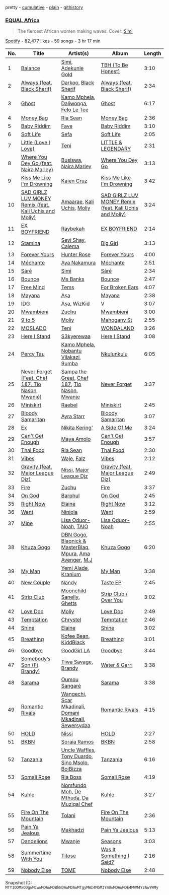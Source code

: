 pretty - [cumulative](/playlists/cumulative/37i9dQZF1DX35vibahyjHG.md) - [plain](/playlists/plain/37i9dQZF1DX35vibahyjHG) - [githistory](https://github.githistory.xyz/mackorone/spotify-playlist-archive/blob/main/playlists/plain/37i9dQZF1DX35vibahyjHG)

### [EQUAL Africa](https://open.spotify.com/playlist/37i9dQZF1DX35vibahyjHG)

> The fiercest African women making waves\. Cover: <a href="https://open.spotify.com/artist/4Ns55iOSe1Im2WU2e1Eym0?si=wv3\-m5s\-TXS6zXBvn8C4zw"> Simi</a>

[Spotify](https://open.spotify.com/user/spotify) - 82,477 likes - 59 songs - 3 hr 17 min

| No. | Title | Artist(s) | Album | Length |
|---|---|---|---|---|
| 1 | [Balance](https://open.spotify.com/track/2GWkmTjlEtBN6n6POjqLWP) | [Simi](https://open.spotify.com/artist/4Ns55iOSe1Im2WU2e1Eym0), [Adekunle Gold](https://open.spotify.com/artist/2IK173RXLiCSQ8fhDlAb3s) | [TBH \(To Be Honest\)](https://open.spotify.com/album/3ok45X5OZt6s9PkZljnT5r) | 3:10 |
| 2 | [Always \(feat\. Black Sherif\)](https://open.spotify.com/track/2koM4vqlpUzeRbNkjsDBwF) | [Darkoo](https://open.spotify.com/artist/4QSTyDpxsKmv3UfavVUImR), [Black Sherif](https://open.spotify.com/artist/2LiqbH7OhqP0yuaG8VL1wJ) | [Always \(feat\. Black Sherif\)](https://open.spotify.com/album/0ZYjSOqqH5cw3rxkIjIeKH) | 2:34 |
| 3 | [Ghost](https://open.spotify.com/track/1HNDRSH8IPUc58fXrKHpP6) | [Kamo Mphela](https://open.spotify.com/artist/788jOE9HMUy9heDK8EIkon), [Daliwonga](https://open.spotify.com/artist/0oW137oXCLwA5b4uYRxvIn), [Felo Le Tee](https://open.spotify.com/artist/6k8odn7NzzTT4K3NBNtsfV) | [Ghost](https://open.spotify.com/album/1cuzlgF3KQzQOMiuWfNYox) | 6:17 |
| 4 | [Money Bag](https://open.spotify.com/track/7zNxJelOT54ax0bLw21qDJ) | [Ria Sean](https://open.spotify.com/artist/41fhfR098MSw8CTCFcr1od) | [Money Bag](https://open.spotify.com/album/1DljXwHBRFBGAnKqJKOt3D) | 2:36 |
| 5 | [Baby Riddim](https://open.spotify.com/track/77eZIuMTB9HrQ86L4ljqEX) | [Fave](https://open.spotify.com/artist/4wAqlYtTaaHELEgyCh9KjG) | [Baby Riddim](https://open.spotify.com/album/6dCmbmHyfCQpmJGZW9Am3b) | 3:10 |
| 6 | [Soft Life](https://open.spotify.com/track/2NQnm0p9AFiiihmGokssSN) | [Sefa](https://open.spotify.com/artist/5yT8WK3cattPDWL3pzu8AI) | [Soft Life](https://open.spotify.com/album/4A2JD3hw0NqoqIMe0q0Dbj) | 2:05 |
| 7 | [Little \(Love I Love\)](https://open.spotify.com/track/6GUMUz1H9nIxo1UiEXYQS0) | [Teni](https://open.spotify.com/artist/3ukrG1BmfEiuo0KDj8YTTS) | [LITTLE & LEGENDARY](https://open.spotify.com/album/4oHJ6JejDytkQ5b9GUSohI) | 2:31 |
| 8 | [Where You Dey Go \(feat\. Naira Marley\)](https://open.spotify.com/track/0Dxn6EaJKcjQuLg8gzviIH) | [Busiswa](https://open.spotify.com/artist/3RThWxnHbyN5Hvkr66eYj7), [Naira Marley](https://open.spotify.com/artist/5DfaMudUwkoz6TAPYifqkJ) | [Where You Dey Go](https://open.spotify.com/album/29cX6p9D3Aw6GRbsoeOldR) | 3:13 |
| 9 | [Kiss Me Like I'm Drowning](https://open.spotify.com/track/73TbW1t3SnlbFGTX12ISrx) | [Kaien Cruz](https://open.spotify.com/artist/6iyDjhh4mDePK6LPSwlLGE) | [Kiss Me Like I'm Drowning](https://open.spotify.com/album/31CUujJDdh2LSbFcyKA93w) | 3:42 |
| 10 | [SAD GIRLZ LUV MONEY Remix \(feat\. Kali Uchis and Moliy\)](https://open.spotify.com/track/15HMh4yxdf4wyxSZSlOgGZ) | [Amaarae](https://open.spotify.com/artist/21UPYSRWFKwtqvSAnFnSvS), [Kali Uchis](https://open.spotify.com/artist/1U1el3k54VvEUzo3ybLPlM), [Moliy](https://open.spotify.com/artist/2hVWBpjLW4Q7fboYz2pVYK) | [SAD GIRLZ LUV MONEY Remix \(feat\. Kali Uchis and Moliy\)](https://open.spotify.com/album/4lYcrnwCwPmh63E03VyAv2) | 3:24 |
| 11 | [EX BOYFRIEND](https://open.spotify.com/track/3pcITc6cPAvj5JtOnXiB1X) | [Raybekah](https://open.spotify.com/artist/0SwPkNmxB2YGHWVJMI8kpW) | [EX BOYFRIEND](https://open.spotify.com/album/1OVZQ2AGHb6fQM0CFAviQq) | 2:14 |
| 12 | [Stamina](https://open.spotify.com/track/6ZAkfazhYBFqvK4DtjPEdG) | [Seyi Shay](https://open.spotify.com/artist/0WgwOS7j1CB5tIRa4QM50K), [Calema](https://open.spotify.com/artist/6PIIKavZx20FlVKyIvb4Um) | [Big Girl](https://open.spotify.com/album/4xNgVlvmGjoNZNjKUDEs90) | 3:13 |
| 13 | [Forever Yours](https://open.spotify.com/track/1JhdsJnSPVmzjilbLympm7) | [Hunter Rose](https://open.spotify.com/artist/2G6bNldbTZU1viUkX5Myuq) | [Forever Yours](https://open.spotify.com/album/5LlImAZTpN0uC56a2pI5jt) | 4:00 |
| 14 | [Méchante](https://open.spotify.com/track/5k5duWxo5HqhetBe6ucgZJ) | [Aya Nakamura](https://open.spotify.com/artist/7IlRNXHjoOCgEAWN5qYksg) | [Méchante](https://open.spotify.com/album/1k6MS0e5EMEkCDZ88fiLQ5) | 2:51 |
| 15 | [Sáré](https://open.spotify.com/track/6N0nSZAOuzYLLrzmma6KU1) | [Simi](https://open.spotify.com/artist/4Ns55iOSe1Im2WU2e1Eym0) | [Sáré](https://open.spotify.com/album/6XmhnmsNFYRxGZK5pcj9az) | 2:34 |
| 16 | [Bounce](https://open.spotify.com/track/02FFVT1DXOxvAiKYQ0EWob) | [Ms Banks](https://open.spotify.com/artist/4imxqng3RrOBmykL2DhIJC) | [Bounce](https://open.spotify.com/album/2N4OkjYnMQ5zfY8QiulKmm) | 2:47 |
| 17 | [Free Mind](https://open.spotify.com/track/2mzM4Y0Rnx2BDZqRnhQ5Q6) | [Tems](https://open.spotify.com/artist/687cZJR45JO7jhk1LHIbgq) | [For Broken Ears](https://open.spotify.com/album/2sU8ByeYc5BOBFNDr58CGV) | 4:07 |
| 18 | [Mayana](https://open.spotify.com/track/0SVGaPNKJYl3JtVoScM7tF) | [Aṣa](https://open.spotify.com/artist/0upXUo04k4k8bGVSkmgrSc) | [Mayana](https://open.spotify.com/album/3ZW36cj6b0bNOrcICqqsek) | 2:38 |
| 19 | [IDG](https://open.spotify.com/track/3k9Y1OBtIdPQNqbKILvJcD) | [Aṣa](https://open.spotify.com/artist/0upXUo04k4k8bGVSkmgrSc), [WizKid](https://open.spotify.com/artist/3tVQdUvClmAT7URs9V3rsp) | [V](https://open.spotify.com/album/5rvJ4cyNUU0jI9DF3r596d) | 3:07 |
| 20 | [Mwambieni](https://open.spotify.com/track/0RHpqRNqC51Jb3BFvRjhB9) | [Zuchu](https://open.spotify.com/artist/6LzSS8yBk2YQpAvQxzOu0M) | [Mwambieni](https://open.spotify.com/album/5KWJSzOB7rysi3VT90lTAJ) | 3:00 |
| 21 | [9 to 5](https://open.spotify.com/track/72BaHgyd5Zfp1NfDNbkgKp) | [Moliy](https://open.spotify.com/artist/2hVWBpjLW4Q7fboYz2pVYK) | [Mahogany St](https://open.spotify.com/album/6abagto1R8w0tTgUCnDY2d) | 2:55 |
| 22 | [MOSLADO](https://open.spotify.com/track/3n8cVzL2mibNoBC6aR5lo0) | [Teni](https://open.spotify.com/artist/3ukrG1BmfEiuo0KDj8YTTS) | [WONDALAND](https://open.spotify.com/album/2a4aRlgreoL2pMyh0fLczw) | 3:26 |
| 23 | [Here I Stand](https://open.spotify.com/track/6p5SGpqNHHX9r2RcSpGax4) | [S3kyerewaa](https://open.spotify.com/artist/11hUTgOvMopsRpP3JzXsub) | [Here I Stand](https://open.spotify.com/album/0SMjKGc2Hq9NpmmZK3aqaR) | 3:08 |
| 24 | [Percy Tau](https://open.spotify.com/track/1xspOMs469p7NKQJVHlj24) | [Kamo Mphela](https://open.spotify.com/artist/788jOE9HMUy9heDK8EIkon), [Nobantu Vilakazi](https://open.spotify.com/artist/3qo2q05gFa09MXrEZltr7q), [9umba](https://open.spotify.com/artist/1roTzbKGDx7ZFBA5oibNPW) | [Nkulunkulu](https://open.spotify.com/album/0xPBBVmKorl1Cc2HuasuOX) | 6:05 |
| 25 | [Never Forget \[Feat\. Chef 187, Tio Nason, Mwanjé\]](https://open.spotify.com/track/4pBr2SjDVIxfGkUwvOJLx7) | [Sampa the Great](https://open.spotify.com/artist/7fw0E8WHdG3r9SuPBcGmWk), [Chef 187](https://open.spotify.com/artist/26fSO7cYQ1Txtb8xNi8byv), [Tio Nason](https://open.spotify.com/artist/44vOrGC9wQuBCQIeBUNc1O), [Mwanje](https://open.spotify.com/artist/3BM1y5iZJFNwGFZC8ivubP) | [Never Forget](https://open.spotify.com/album/1TGT83DEhv2ovTITDUQA2q) | 3:37 |
| 26 | [Miniskirt](https://open.spotify.com/track/5W2JnzMTTGEIpXDzP0EcPe) | [Raebel](https://open.spotify.com/artist/0KI1FiHaIOzeP9UFB8l6LO) | [Miniskirt](https://open.spotify.com/album/5BzGiOWRTSHoSseuc4yWxs) | 2:45 |
| 27 | [Bloody Samaritan](https://open.spotify.com/track/3Keas2doqXf1veo2DOOIdz) | [Ayra Starr](https://open.spotify.com/artist/3ZpEKRjHaHANcpk10u6Ntq) | [Bloody Samaritan](https://open.spotify.com/album/6yVmMVK9QFBPECEAft4mOd) | 3:07 |
| 28 | [Ex](https://open.spotify.com/track/352jbBYOtwkzJEMC2KkuiG) | [Nikita Kering'](https://open.spotify.com/artist/1yQKzWOHXJQSEnOXrHDl4X) | [A Side Of Me](https://open.spotify.com/album/6A66i8kXtfeQqrFpRyW7Em) | 3:24 |
| 29 | [Can't Get Enough](https://open.spotify.com/track/553jHYX9KWMe4ww9XnQSb9) | [Maya Amolo](https://open.spotify.com/artist/6e6TdjEmxMCM5CFNrEfX3H) | [Can't Get Enough](https://open.spotify.com/album/7EHk9suPUmKdravDqbzrb2) | 3:57 |
| 30 | [Thai Food](https://open.spotify.com/track/54j7Q5sw9AJurAYxwt8NOY) | [Ria Sean](https://open.spotify.com/artist/41fhfR098MSw8CTCFcr1od) | [Thai Food](https://open.spotify.com/album/4y56ZGOS7wWUyM6c7hotVQ) | 2:30 |
| 31 | [Vibes](https://open.spotify.com/track/6O6rb1Zj4x594G0OVLZjRt) | [Waje](https://open.spotify.com/artist/6RaKdMfhnMdLFXvsWSZaa0), [Falz](https://open.spotify.com/artist/2s187JqHC9kipPLBLWXubl) | [Vibes](https://open.spotify.com/album/5FA2nkQBedON88y0XglFho) | 2:12 |
| 32 | [Gravity \(feat\. Major League Djz\)](https://open.spotify.com/track/61r4WIfTWHZXV9G6MwZxJJ) | [Nissi](https://open.spotify.com/artist/4586oPyU8t6d4hGb1BPFTU), [Major League Djz](https://open.spotify.com/artist/0N3AcLTAS3vcx93PxN2Agb) | [Gravity \(feat\. Major League Djz\)](https://open.spotify.com/album/000nYm9Tv0i59bILRq22l4) | 2:49 |
| 33 | [Fire](https://open.spotify.com/track/1LFM0KBmoe13qfMQZucsPk) | [Zuchu](https://open.spotify.com/artist/6LzSS8yBk2YQpAvQxzOu0M) | [Fire](https://open.spotify.com/album/77exuH6Dzo7RMFxtFxNLhQ) | 3:37 |
| 34 | [On God](https://open.spotify.com/track/4LcMzEqszSHHcRi1D3zE5Z) | [Barphul](https://open.spotify.com/artist/2PJRwhc7uIqqXIhyf7KGwJ) | [On God](https://open.spotify.com/album/6n1CbeRlcIa58R0BNSQ0W6) | 2:45 |
| 35 | [Right Now](https://open.spotify.com/track/75iErUVF1heXnj5CB1gaju) | [Elaine](https://open.spotify.com/artist/5ZkuGe2wkDbeL8JmmhvMOx) | [Right Now](https://open.spotify.com/album/3Lk51jNfQewZIGuTvvE8uk) | 3:12 |
| 36 | [Want](https://open.spotify.com/track/6vcL12JWIzSjpxxqFPmh9L) | [Niniola](https://open.spotify.com/artist/5MEHQvTW53C0ccsuxdZobQ) | [Want](https://open.spotify.com/album/46ZtJ3n0Z1Ux2BhcaGqfKQ) | 2:59 |
| 37 | [Mine](https://open.spotify.com/track/1nzmbzGyRa3X8n3s0AAubj) | [Lisa Oduor\-Noah](https://open.spotify.com/artist/2lzhfTv334wDq7W7tFyJHa), [TAIO](https://open.spotify.com/artist/6WuZ1saWkFrczv6G1inkOp) | [Lisa Oduor\-Noah](https://open.spotify.com/album/01OpRABjuFQgRtj4DdT55m) | 2:55 |
| 38 | [Khuza Gogo](https://open.spotify.com/track/7zJYbquljYLkTShkGhiBTX) | [DBN Gogo](https://open.spotify.com/artist/3Oa0mJQWQrUOqJ8fcLuu7l), [Blaqnick & MasterBlaq](https://open.spotify.com/artist/19qLtUQKu1KK3UrQtIoVXF), [Mpura](https://open.spotify.com/artist/14MDqT8L01RPVlJc0BqLLA), [Ama Avenger](https://open.spotify.com/artist/0WY9mEje7cFCoFiEM61QxK), [M.J](https://open.spotify.com/artist/7bbakrxOYa3yL8DDzjU98P) | [Khuza Gogo](https://open.spotify.com/album/0MsgO41XUWYMHJmByMOUxr) | 6:20 |
| 39 | [My Man](https://open.spotify.com/track/6VaZy3CmYDMafPC6myZDeZ) | [Yemi Alade](https://open.spotify.com/artist/7fKO99ryLDo8VocdtVvwZW), [Kranium](https://open.spotify.com/artist/1LKo6ZA3RNvKtLa6zDu32S) | [My Man](https://open.spotify.com/album/2P0BnbvscGJpuGBlCUEIUA) | 3:38 |
| 40 | [New Couple](https://open.spotify.com/track/6NChxvMJDAVr9Ze4pNQTNv) | [Nandy](https://open.spotify.com/artist/2YfO4GV7JrFSXyfEoa5id3) | [Taste EP](https://open.spotify.com/album/426BOK5jx01hEploQorAb7) | 2:45 |
| 41 | [Strip Club](https://open.spotify.com/track/6RoCWJW5MqFUiofRyWsbj9) | [Moonchild Sanelly](https://open.spotify.com/artist/6aDX1jzNVAI9enlQzW0Pgw), [Ghetts](https://open.spotify.com/artist/7zJL978NtANOysfGY21ty6) | [Strip Club / Over You](https://open.spotify.com/album/3xmtrrprZW5gWE0vv4QUXu) | 3:02 |
| 42 | [Love Doc](https://open.spotify.com/track/6RnMF1g7s7t8F9ogP8VxJJ) | [Moliy](https://open.spotify.com/artist/2hVWBpjLW4Q7fboYz2pVYK) | [Love Doc](https://open.spotify.com/album/2ExFWORr6WXAdvmDf0dzGD) | 2:49 |
| 43 | [Temptation](https://open.spotify.com/track/1DxQFCBRYmnL9P2SJfHCml) | [Chrystel](https://open.spotify.com/artist/256du56ykQ0aoQBdKFCDH0) | [Temptation](https://open.spotify.com/album/7lkc6V0wruV3n2VO8nL71D) | 2:46 |
| 44 | [Shine](https://open.spotify.com/track/06TDTjD7efqsLwhXKv0bci) | [Elaine](https://open.spotify.com/artist/5ZkuGe2wkDbeL8JmmhvMOx) | [Shine](https://open.spotify.com/album/4dyua6pD9i0Ht460lB6JOG) | 3:02 |
| 45 | [Breathing](https://open.spotify.com/track/1FlFVZwt4RHls7kc73AM0Z) | [Kofee Bean](https://open.spotify.com/artist/59mXEixRJuNUOOmCichSyV), [KiddBlack](https://open.spotify.com/artist/3vQvbO6Fd24F5StyZp1UMH) | [Breathing](https://open.spotify.com/album/2vuKxwd9eHXmNP2AolZYp2) | 3:01 |
| 46 | [Goodbye](https://open.spotify.com/track/2GBVICsaRyuQ2RBmCXin9J) | [GoodGirl LA](https://open.spotify.com/artist/62HQP03xtoXexSY1Kp0cdS) | [Goodbye](https://open.spotify.com/album/7ghHUmv50N6eSegtCyCqnZ) | 3:44 |
| 47 | [Somebody’s Son \(Ft Brandy\)](https://open.spotify.com/track/3Z9B9GQ2fFx4IRCG8bbWys) | [Tiwa Savage](https://open.spotify.com/artist/1hNaHKp2Za5YdOAG0WnRbc), [Brandy](https://open.spotify.com/artist/05oH07COxkXKIMt6mIPRee) | [Water & Garri](https://open.spotify.com/album/4kaFvICfRtvFJawQ6p7VSW) | 3:38 |
| 48 | [Sarama](https://open.spotify.com/track/0BjCbRI3usZQ916bIQvO7J) | [Oumou Sangaré](https://open.spotify.com/artist/65CKKZilbcSKkAPC9a5Mvh) | [Sarama](https://open.spotify.com/album/04hM186tCxoXEFpIm8DTOc) | 3:38 |
| 49 | [Romantic Rivals](https://open.spotify.com/track/3icpxCljEDRZ0OgMs5wXIY) | [Wangechi](https://open.spotify.com/artist/3sRwsuyZVOyczSZUSiAHj6), [Scar Mkadinali](https://open.spotify.com/artist/61npyqrvQo2AGnjNqIV6E7), [Domani Mkadinali](https://open.spotify.com/artist/5JAiIzH0jXCzYZe0nRbol2), [Sewersydaa](https://open.spotify.com/artist/4Fpbih3XlDuUndqbIOh1Vm) | [Romantic Rivals](https://open.spotify.com/album/32EU7qQmOukGB0S3x7C7cE) | 4:15 |
| 50 | [HOLD](https://open.spotify.com/track/0wEbuQgB7O0hf0wo2nrcFb) | [Nissi](https://open.spotify.com/artist/4586oPyU8t6d4hGb1BPFTU) | [HOLD](https://open.spotify.com/album/3Nu5dvfqMMrCjTDdg9PmBJ) | 2:27 |
| 51 | [BKBN](https://open.spotify.com/track/0sg4dtswL3V6rVyHbkLEgv) | [Soraia Ramos](https://open.spotify.com/artist/6Hdj9MS399KY29SP12gI0L) | [BKBN](https://open.spotify.com/album/3LDculi4q6kztRrtk6UgrR) | 2:58 |
| 52 | [Tanzania](https://open.spotify.com/track/5z6oqX6l6kTSPB9gSRnLzE) | [Uncle Waffles](https://open.spotify.com/artist/68McnNC9twEtiynOAJRRgZ), [Tony Duardo](https://open.spotify.com/artist/6qF0eiWwQF073J1MuVFs5z), [Sino Msolo](https://open.spotify.com/artist/5zvuXUYTvZczhbPG9HZRYI), [BoiBizza](https://open.spotify.com/artist/1eEtFWkyKW60yUyVwvAeuR) | [Tanzania](https://open.spotify.com/album/3line3IHxaBqcjloHs4ZKN) | 6:16 |
| 53 | [Somali Rose](https://open.spotify.com/track/51ZoO8zHtauv6VJvszPdM0) | [Ria Boss](https://open.spotify.com/artist/4RVL6ckos0QWCCz9dTFb5q) | [Somali Rose](https://open.spotify.com/album/5oveeChuYpFJLYUCpHK4Lu) | 4:19 |
| 54 | [Kuhle](https://open.spotify.com/track/3zREQOl1i8W37OkMN9ztpN) | [Nomfundo Moh](https://open.spotify.com/artist/6brKi6i5SusNnoKcSlKAan), [De Mthuda](https://open.spotify.com/artist/1w2P5nNsO5W7FYq2Oui0cM), [Da Muziqal Chef](https://open.spotify.com/artist/25uuaH9QdKIygoWTDzKuve) | [Kuhle](https://open.spotify.com/album/6ln73dm4ppPQn2REwrAYRD) | 3:27 |
| 55 | [Fire On The Mountain](https://open.spotify.com/track/6md7bMosHws07OCXrMKfLz) | [Tolani](https://open.spotify.com/artist/6ILYtYSwIa2Aygcqr8PTds) | [Fire On The Mountain](https://open.spotify.com/album/7JmSLFsmxFpi2E7vcrxDW0) | 2:36 |
| 56 | [Pain Ya Jealous](https://open.spotify.com/track/4Y8jM82FUOyltRrqSELVPS) | [Makhadzi](https://open.spotify.com/artist/2aIcnnHTA16VbmhNJGLrGs) | [Pain Ya Jealous](https://open.spotify.com/album/5qz2j8ZfrgsggSqq6ildGe) | 5:13 |
| 57 | [Dandelions](https://open.spotify.com/track/5B22C99j6dIYr8RuQPehn7) | [Mwanje](https://open.spotify.com/artist/3BM1y5iZJFNwGFZC8ivubP) | [Seasons](https://open.spotify.com/album/6rhM9Jy1HrlyALJY1TP8kj) | 3:03 |
| 58 | [Summertime With You](https://open.spotify.com/track/4UsVMpG6N5ZFhTyGZvyBuE) | [Titose](https://open.spotify.com/artist/1GqDQYv81wsGJmzM5LOyF7) | [Was It Something I Said?](https://open.spotify.com/album/3M6SVIRAGFPUmQ6ca3mFOi) | 2:16 |
| 59 | [Nobody Else](https://open.spotify.com/track/2dt5k4ChcpKmCi2KPyuxpK) | [TOME](https://open.spotify.com/artist/2aRiWRO2A7xUI2sqZyJJmX) | [Nobody Else](https://open.spotify.com/album/67K6eADrJhLqy8r6sH2sUN) | 2:48 |

Snapshot ID: `MTY1ODMxODgwMCwwMDAwMDBkNDAwMDAwMTgyMWI4MGM3YmUwMDAwMDE4MWM4YzAwYWMy`
